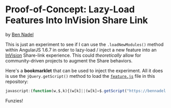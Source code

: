 
# Proof-of-Concept: Lazy-Load Features Into InVision Share Link

by [Ben Nadel][bennadel]

This is just an experiment to see if I can use the `.loadNewModules()` method
within AngularJS 1.6.7 in order to lazy-load / inject a new feature into an
[InVision][invision] Share-link experience. This could _theoretically_ allow
for community-driven projects to augment the Share behaviors.

Here's a **bookmarklet** that can be used to inject the experiment. All it does
is use the `jQuery.getScript()` method to load the [`feature.js`](./feature.js)
file in this repository:

```js
javascript:(function(w,$,k){(w[k]||(w[k]=$.getScript("https://bennadel.github.io/poc-invision-share-lazy-load/feature.js?_="+Date.now())));})(window,jQuery,"LazyLoadPOC");void(0);
```

Funzies!


[bennadel]: https://www.bennadel.com/

[invision]: https://www.invisionapp.com/?source=bennadel.com "InVision is the digital product design platform used to make the world's best customer experiences."
